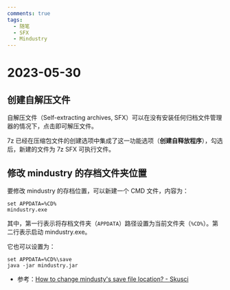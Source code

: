 ```yaml
---
comments: true
tags:
  - 随笔
  - SFX
  - Mindustry
---
```


# 2023-05-30

## 创建自解压文件

自解压文件（Self-extracting archives, SFX）可以在没有安装任何归档文件管理器的情况下，点击即可解压文件。

7z 已经在压缩包文件的创建选项中集成了这一功能选项（**创建自释放程序**），勾选后，新建的文件为 7z SFX 可执行文件。

## 修改 mindustry 的存档文件夹位置

要修改 mindustry 的存档位置，可以新建一个 CMD 文件，内容为：

```
set APPDATA=%CD%
mindustry.exe
```

其中，第一行表示将存档文件夹（`APPDATA`）路径设置为当前文件夹（`%CD%`）。第二行表示启动 mindustry.exe。

它也可以设置为：

```
set APPDATA=%CD%\save
java -jar mindustry.jar
```

- 参考：[How to change mindusty's save file location? - Skusci](https://www.reddit.com/r/Mindustry/comments/13v2udn/comment/jm71bpr/?utm_source=share&utm_medium=web3x&utm_name=web3xcss&utm_term=1&utm_content=share_button)